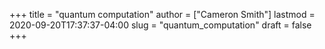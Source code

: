 +++
title = "quantum computation"
author = ["Cameron Smith"]
lastmod = 2020-09-20T17:37:37-04:00
slug = "quantum_computation"
draft = false
+++
